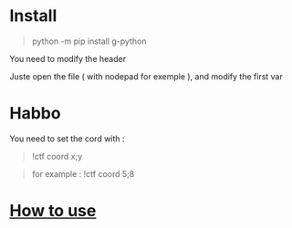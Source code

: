 # Install

> python -m pip install g-python

You need to modify the header

Juste open the file ( with nodepad for exemple ), and modify the first var

# Habbo

You need to set the cord with : 

> !ctf coord x;y

> for example : !ctf coord 5;8


# [How to use](https://youtu.be/_wKDBs1b_tE)
